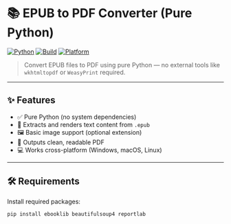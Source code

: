 # 📚 EPUB to PDF Converter (Pure Python)

[![Python](https://img.shields.io/badge/python-3.8%2B-blue.svg)](https://www.python.org/)
[![Build](https://img.shields.io/badge/build-passing-brightgreen.svg)]()
[![Platform](https://img.shields.io/badge/platform-Windows%20%7C%20Linux%20%7C%20macOS-lightgrey.svg)]()

> Convert EPUB files to PDF using pure Python — no external tools like `wkhtmltopdf` or `WeasyPrint` required.

---

## ✨ Features

- ✅ Pure Python (no system dependencies)
- 📖 Extracts and renders text content from `.epub`
- 🖼️ Basic image support (optional extension)
- 📄 Outputs clean, readable PDF
- 💻 Works cross-platform (Windows, macOS, Linux)

---

## 🛠️ Requirements

Install required packages:

```bash
pip install ebooklib beautifulsoup4 reportlab

